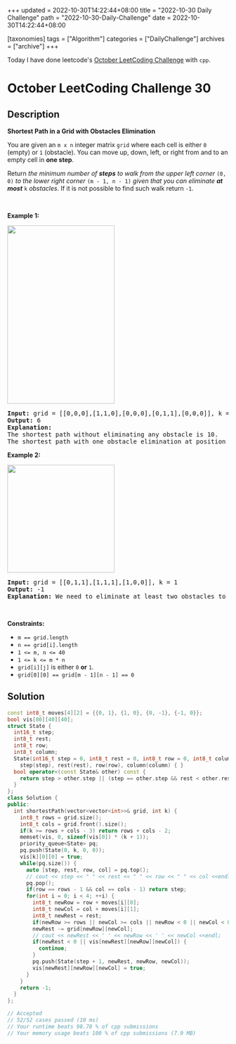 +++
updated = 2022-10-30T14:22:44+08:00
title = "2022-10-30 Daily Challenge"
path = "2022-10-30-Daily-Challenge"
date = 2022-10-30T14:22:44+08:00

[taxonomies]
tags = ["Algorithm"]
categories = ["DailyChallenge"]
archives = ["archive"]
+++

Today I have done leetcode's [October LeetCoding Challenge](https://leetcode.com/problems/shortest-path-in-a-grid-with-obstacles-elimination/) with `cpp`.

<!-- more -->

# October LeetCoding Challenge 30

## Description

**Shortest Path in a Grid with Obstacles Elimination**

<p>You are given an <code>m x n</code> integer matrix <code>grid</code> where each cell is either <code>0</code> (empty) or <code>1</code> (obstacle). You can move up, down, left, or right from and to an empty cell in <strong>one step</strong>.</p>

<p>Return <em>the minimum number of <strong>steps</strong> to walk from the upper left corner </em><code>(0, 0)</code><em> to the lower right corner </em><code>(m - 1, n - 1)</code><em> given that you can eliminate <strong>at most</strong> </em><code>k</code><em> obstacles</em>. If it is not possible to find such walk return <code>-1</code>.</p>

<p>&nbsp;</p>
<p><strong class="example">Example 1:</strong></p>
<img alt="" src="https://assets.leetcode.com/uploads/2021/09/30/short1-grid.jpg" style="width: 244px; height: 405px;" />
<pre>
<strong>Input:</strong> grid = [[0,0,0],[1,1,0],[0,0,0],[0,1,1],[0,0,0]], k = 1
<strong>Output:</strong> 6
<strong>Explanation:</strong> 
The shortest path without eliminating any obstacle is 10.
The shortest path with one obstacle elimination at position (3,2) is 6. Such path is (0,0) -&gt; (0,1) -&gt; (0,2) -&gt; (1,2) -&gt; (2,2) -&gt; <strong>(3,2)</strong> -&gt; (4,2).
</pre>

<p><strong class="example">Example 2:</strong></p>
<img alt="" src="https://assets.leetcode.com/uploads/2021/09/30/short2-grid.jpg" style="width: 244px; height: 245px;" />
<pre>
<strong>Input:</strong> grid = [[0,1,1],[1,1,1],[1,0,0]], k = 1
<strong>Output:</strong> -1
<strong>Explanation:</strong> We need to eliminate at least two obstacles to find such a walk.
</pre>

<p>&nbsp;</p>
<p><strong>Constraints:</strong></p>

<ul>
	<li><code>m == grid.length</code></li>
	<li><code>n == grid[i].length</code></li>
	<li><code>1 &lt;= m, n &lt;= 40</code></li>
	<li><code>1 &lt;= k &lt;= m * n</code></li>
	<li><code>grid[i][j]</code> is either <code>0</code> <strong>or</strong> <code>1</code>.</li>
	<li><code>grid[0][0] == grid[m - 1][n - 1] == 0</code></li>
</ul>


## Solution

``` cpp
const int8_t moves[4][2] = {{0, 1}, {1, 0}, {0, -1}, {-1, 0}};
bool vis[80][40][40];
struct State {
  int16_t step;
  int8_t rest;
  int8_t row;
  int8_t column;
  State(int16_t step = 0, int8_t rest = 0, int8_t row = 0, int8_t column = 0) : 
    step(step), rest(rest), row(row), column(column) { }
  bool operator<(const State& other) const {
    return step > other.step || (step == other.step && rest < other.rest);
  }
};
class Solution {
public:
  int shortestPath(vector<vector<int>>& grid, int k) {
    int8_t rows = grid.size();
    int8_t cols = grid.front().size();
    if(k >= rows + cols - 3) return rows + cols - 2;
    memset(vis, 0, sizeof(vis[0]) * (k + 1));
    priority_queue<State> pq;
    pq.push(State(0, k, 0, 0));
    vis[k][0][0] = true;
    while(pq.size()) {
      auto [step, rest, row, col] = pq.top();
      // cout << step << " " << rest << " " << row << " " << col <<endl;
      pq.pop();
      if(row == rows - 1 && col == cols - 1) return step;
      for(int i = 0; i < 4; ++i) {
        int8_t newRow = row + moves[i][0];
        int8_t newCol = col + moves[i][1];
        int8_t newRest = rest;
        if(newRow >= rows || newCol >= cols || newRow < 0 || newCol < 0) continue;
        newRest -= grid[newRow][newCol];
        // cout << newRest << ' ' << newRow << ' ' << newCol <<endl;
        if(newRest < 0 || vis[newRest][newRow][newCol]) {
          continue;
        }
        pq.push(State(step + 1, newRest, newRow, newCol));
        vis[newRest][newRow][newCol] = true;
      }
    }
    return -1;
  }
};

// Accepted
// 52/52 cases passed (10 ms)
// Your runtime beats 98.78 % of cpp submissions
// Your memory usage beats 100 % of cpp submissions (7.9 MB)
```

